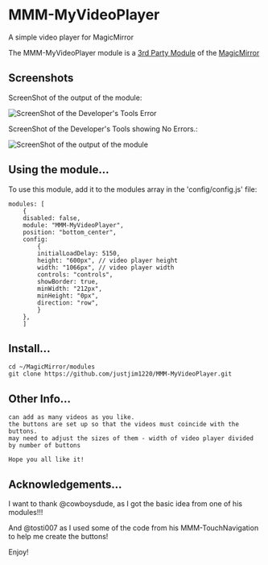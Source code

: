 # MMM-MyVideoPlayer
A simple video player for MagicMirror

The MMM-MyVideoPlayer module is a <a href=https://github.com/MichMich/MagicMirror/wiki/3rd-Party-Modules>3rd Party Module</a> of the <a href=https://github.com/MichMich/MagicMirror/tree/developMagicMirror>MagicMirror</a> 

## Screenshots
ScreenShot of the output of the module: 

![ScreenShot of the Developer's Tools Error](https://github.com/justjim1220/MMM-MyVideoPlayer/blob/master/Screenshot%20(438).png)



ScreenShot of the Developer's Tools showing No Errors.: 

![ScreenShot of the output of the module](https://github.com/justjim1220/MMM-MyVideoPlayer/blob/master/Screenshot%20(439).png)


## Using the module...

To use this module, add it to the modules array in the 'config/config.js' file:
```
modules: [
    {
	disabled: false,
	module: "MMM-MyVideoPlayer",
	position: "bottom_center",
	config:
	    {
		initialLoadDelay: 5150,
		height: "600px", // video player height
		width: "1066px", // video player width
		controls: "controls",
		showBorder: true,
		minWidth: "212px",
		minHeight: "0px",
		direction: "row",
	    }
	},
    ]
```

## Install...
```
cd ~/MagicMirror/modules
git clone https://github.com/justjim1220/MMM-MyVideoPlayer.git
```

## Other Info...
```
can add as many videos as you like.
the buttons are set up so that the videos must coincide with the buttons. 
may need to adjust the sizes of them - width of video player divided by number of buttons
 
Hope you all like it!
```



## Acknowledgements...
I want to thank @cowboysdude, as I got the basic idea from one of his modules!!!

And @tosti007 as I used some of the code from his MMM-TouchNavigation to help me create the buttons!

Enjoy!
